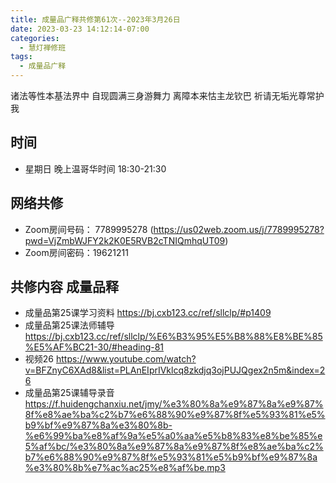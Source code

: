 ```yaml
---
title: 成量品广释共修第61次--2023年3月26日
date: 2023-03-23 14:12:14-07:00
categories:
  - 慧灯禅修班
tags:
  - 成量品广释
---
```



诸法等性本基法界中 自现圆满三身游舞力 离障本来怙主龙钦巴 祈请无垢光尊常护我

## 时间

* 星期日 晚上温哥华时间 18:30-21:30

## 网络共修

* Zoom房间号码： 7789995278 (https://us02web.zoom.us/j/7789995278?pwd=VjZmbWJFY2k2K0E5RVB2cTNIQmhqUT09)
* Zoom房间密码：19621211

## 共修内容 成量品释

* 成量品第25课学习资料 https://bj.cxb123.cc/ref/sllclp/#p1409
* 成量品第25课法师辅导 https://bj.cxb123.cc/ref/sllclp/%E6%B3%95%E5%B8%88%E8%BE%85%E5%AF%BC21-30/#heading-81
* 视频26 https://www.youtube.com/watch?v=BFZnyC6XAd8&list=PLAnEIprIVklcq8zkdjq3ojPUJQgex2n5m&index=26
* 成量品第25课辅导录音 https://f.huidengchanxiu.net/jmy/%e3%80%8a%e9%87%8a%e9%87%8f%e8%ae%ba%c2%b7%e6%88%90%e9%87%8f%e5%93%81%e5%b9%bf%e9%87%8a%e3%80%8b-%e6%99%ba%e8%af%9a%e5%a0%aa%e5%b8%83%e8%be%85%e5%af%bc/%e3%80%8a%e9%87%8a%e9%87%8f%e8%ae%ba%c2%b7%e6%88%90%e9%87%8f%e5%93%81%e5%b9%bf%e9%87%8a%e3%80%8b%e7%ac%ac25%e8%af%be.mp3